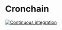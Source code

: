 # Cronchain


[![Continuous integration](https://github.com/VolumeFi/cronchain/actions/workflows/ci-test.yml/badge.svg?branch=master)](https://github.com/VolumeFi/cronchain/actions/workflows/ci-test.yml)
